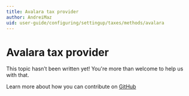 ```yaml
---
title: Avalara tax provider
author: AndreiMaz
uid: user-guide/configuring/settingup/taxes/methods/avalara
---
```

# Avalara tax provider

This topic hasn’t been written yet! You're more than welcome to help us with that.

Learn more about how you can contribute on [GitHub](https://github.com/nopSolutions/nopCommerce-Docs/blob/master/CONTRIBUTING.md)